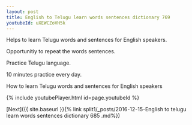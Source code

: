 ```yaml
---
layout: post
title: English to Telugu learn words sentences dictionary 769 
youtubeId: uXEWCZoVH5k
---
```

 
 
Helps to learn Telugu words and sentences for English speakers.

Opportunitiy to repeat the words sentences. 

Practice Telugu language. 
 
10 minutes practice every day. 
 
How to learn Telugu words and sentences for English speakers 
 
{% include youtubePlayer.html id=page.youtubeId %}
 
 
[Next]({{ site.baseurl }}{% link  split1/_posts/2016-12-15-English to telugu learn words sentences dictionary 685 .md%})
 
